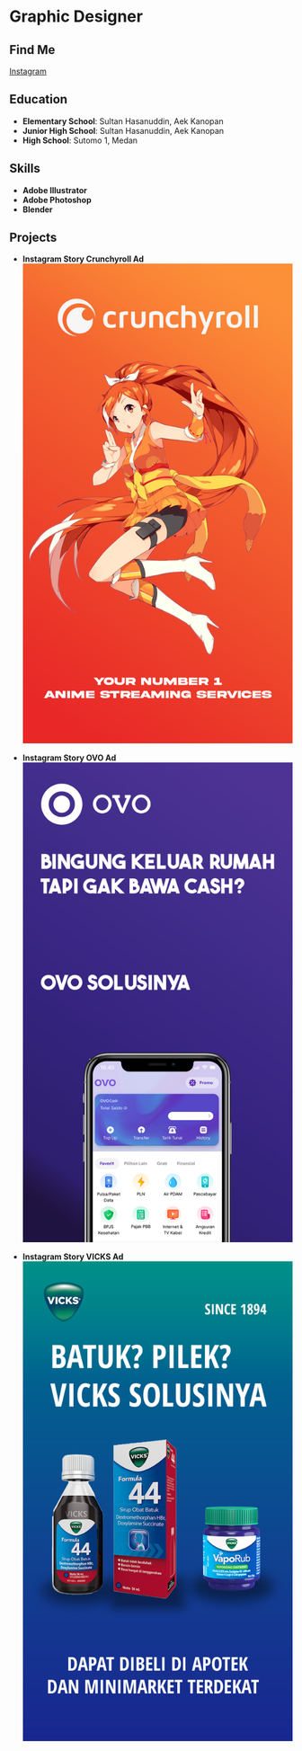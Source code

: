 # Graphic Designer

## Find Me
[Instagram](https://www.instagram.com/aqulyss/)

## Education
- **Elementary School**: Sultan Hasanuddin, Aek Kanopan
- **Junior High School**: Sultan Hasanuddin, Aek Kanopan
- **High School**: Sutomo 1, Medan

## Skills
- **Adobe Illustrator**
- **Adobe Photoshop**
- **Blender**

## Projects
- **Instagram Story Crunchyroll Ad**
![image](/asset/Story%20CRUNCHYROLL.jpg)

- **Instagram Story OVO Ad**
![image](/asset/Story%20OVO.jpg)

- **Instagram Story VICKS Ad**
![image](/asset/Story%20VICKS.jpg)
